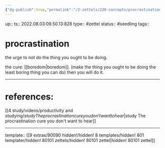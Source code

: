 ```yaml
---
{"dg-publish":true,"permalink":"/2-zettels/220-concepts/procrastination/","dgHomeLink":true,"dgPassFrontmatter":false}
---
```


up:: 
ts:: 2022.08.03:09.50.13:828
type:: #zettel
status:: #seedling 
tags:: 

# procrastination

the urge to not do the thing you ought to be doing.

the cure: [[boredom|boredom]].
(make the thing you ought to be doing the least boring thing you can do)
then you will do it.

---
# references:

[[4 study/videos/productivity and studying/$study The procrastination cure you don't want to hear|$study The procrastination cure you don't want to hear]]

---
template:: [[9 extras/90090 hidden!/hidden! 8 templates/hidden! 801 templater/hidden! 80101 zettels/hidden! 80101 zettel|hidden! 80101 zettel]]
